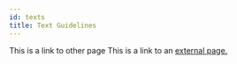 ```yaml
---
id: texts
title: Text Guidelines
---
```


This is a link to other page This is a link to an [external page.](http://www.example.com/)
